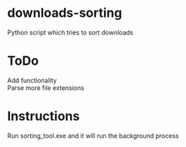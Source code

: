 # downloads-sorting
Python script which tries to sort downloads <br>
# ToDo  
Add functionality  
Parse more file extensions  
# Instructions
Run sorting_tool.exe and it will run the background process  
